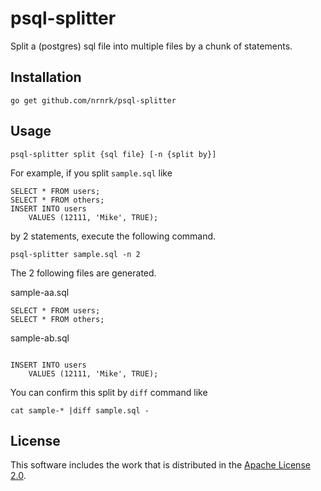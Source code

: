 # psql-splitter

Split a (postgres) sql file into multiple files by a chunk of statements.

## Installation

`go get github.com/nrnrk/psql-splitter`

## Usage

`psql-splitter split {sql file} [-n {split by}]`

For example, if you split `sample.sql` like

```
SELECT * FROM users;
SELECT * FROM others;
INSERT INTO users
    VALUES (12111, 'Mike', TRUE);
```

by 2 statements, execute the following command.

`psql-splitter sample.sql -n 2`

The 2 following files are generated.

sample-aa.sql
```
SELECT * FROM users;
SELECT * FROM others;
```

sample-ab.sql
```

INSERT INTO users
    VALUES (12111, 'Mike', TRUE);
```

You can confirm this split by `diff` command like

```
cat sample-* |diff sample.sql -
```

## License

This software includes the work that is distributed in the [Apache License 2.0](http://www.apache.org/licenses/LICENSE-2.0).
